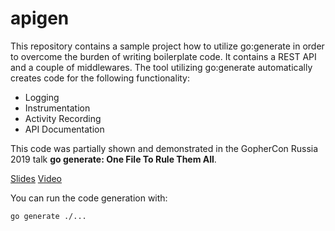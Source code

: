 # apigen

This repository contains a sample project how to utilize go:generate in order to overcome the burden of writing boilerplate code. It contains a REST API and a couple of middlewares. The tool utilizing go:generate automatically creates code for the following functionality:

- Logging
- Instrumentation
- Activity Recording
- API Documentation

This code was partially shown and demonstrated in the GopherCon Russia 2019 talk **go generate: One File To Rule Them All**.

[Slides](https://speakerdeck.com/konradreiche/go-generate-one-file-to-rule-them-all)
[Video](https://www.youtube.com/watch?v=RfKgBI4JgSI)

You can run the code generation with:

```bash
go generate ./...
```
